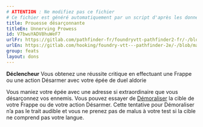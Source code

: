 ```yaml
---
# ATTENTION : Ne modifiez pas ce fichier
# Ce fichier est généré automatiquement par un script d'après les données du module Foundry VTT officiel et de sa traduction
title: Prouesse désarçonnante
titleEn: Unnerving Prowess
id: V7bwuYADV8huWeF7
urlFr: https://gitlab.com/pathfinder-fr/foundryvtt-pathfinder2-fr/-/blob/master/data/feats/V7bwuYADV8huWeF7.htm
urlEn: https://gitlab.com/hooking/foundry-vtt---pathfinder-2e/-/blob/master/packs/data/feats.db/unnerving-prowess.json
group: feats
layout: dons
---
```

**Déclencheur** Vous obtenez une réussite critique en effectuant une Frappe ou une action Désarmer avec votre épée de duel aldorie

Vous maniez votre épée avec une adresse si extraordinaire que vous désarçonnez vos ennemis. Vous pouvez essayer de  [Démoraliser](../actions/démoraliser.md) la cible de votre Frappe ou de votre action Désarmer. Cette tentative pour Démoraliser n’a pas le trait audible et vous ne prenez pas de malus à votre test si la cible ne comprend pas votre langue.


